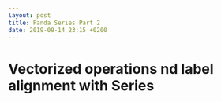 ```yaml
---
layout: post
title: Panda Series Part 2
date: 2019-09-14 23:15 +0200
---
```


# Vectorized operations nd label alignment with Series

